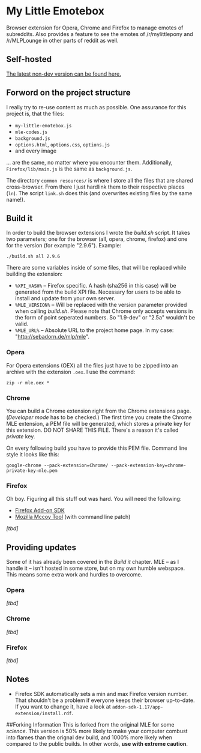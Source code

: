# My Little Emotebox

Browser extension for Opera, Chrome and Firefox to manage emotes of subreddits. Also provides a feature to see the emotes of /r/mylittlepony and /r/MLPLounge in other parts of reddit as well.


## Self-hosted

[The latest non-dev version can be found here.](http://sebadorn.de/mlp/mle/)


## Forword on the project structure

I really try to re-use content as much as possible. One assurance for this project is, that the files:

* `my-little-emotebox.js`
* `mle-codes.js`
* `background.js`
* `options.html`, `options.css`, `options.js`
* and every image

… are the same, no matter where you encounter them. Additionally, `Firefox/lib/main.js` is the same as `background.js`.

The directory `common resources/` is where I store all the files that are shared cross-browser. From there I just hardlink them to their respective places (`ln`). The script `link.sh` does this (and overwrites existing files by the same name!).


## Build it

In order to build the browser extensions I wrote the *build.sh* script. It takes two parameters; one for the browser (all, opera, chrome, firefox) and one for the version (for example "2.9.6"). Example:

    ./build.sh all 2.9.6

There are some variables inside of some files, that will be replaced while building the extension:

* `%XPI_HASH%` – Firefox specific. A hash (sha256 in this case) will be generated from the build XPI file. Necessary for users to be able to install and update from your own server.
* `%MLE_VERSION%` – Will be replaced with the version parameter provided when calling *build.sh*. Please note that Chrome only accepts versions in the form of point seperated numbers. So "1.9-dev" or "2.5a" wouldn't be valid.
* `%MLE_URL%` – Absolute URL to the project home page. In my case: "http://sebadorn.de/mlp/mle".


### Opera

For Opera extensions (OEX) all the files just have to be zipped into an archive with the extension `.oex`. I use the command:

    zip -r mle.oex *


### Chrome

You can build a Chrome extension right from the Chrome extensions page. (*Developer mode* has to be checked.) The first time you create the Chrome MLE extension, a PEM file will be generated, which stores a private key for this extension. DO NOT SHARE THIS FILE. There's a reason it's called *private* key.

On every following build you have to provide this PEM file. Command line style it looks like this:

    google-chrome --pack-extension=Chrome/ --pack-extension-key=chrome-private-key-mle.pem


### Firefox

Oh boy. Figuring all this stuff out was hard. You will need the following:

* [Firefox Add-on SDK](https://addons.mozilla.org/en-US/developers/builder)
* [Mozilla Mccoy Tool](http://blog.techno-barje.fr/post/2009/10/05/Mozilla-Mccoy-tool-from-the-command-line/) (with command line patch)

*[tbd]*


## Providing updates

Some of it has already been covered in the *Build it* chapter. MLE – as I handle it – isn't hosted in some store, but on my own humble webspace. This means some extra work and hurdles to overcome.


### Opera

*[tbd]*


### Chrome

*[tbd]*


### Firefox

*[tbd]*


## Notes

* Firefox SDK automatically sets a min and max Firefox version number. That shouldn't be a problem if everyone keeps their browser up-to-date. If you want to change it, have a look at `addon-sdk-1.17/app-extension/install.rdf`.

##Forking Information
This is forked from the original MLE for some *science*. This version is 50% more likely to make your computer combust into flames than the orignal dev build, and 1000% more likely when compared to the public builds. In other words, **use with extreme caution**.

[](/scootacheer)
